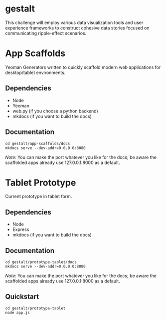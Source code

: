 # gestalt
This challenge will employ various data visualization tools and user experience frameworks to construct cohesive data stories focused on communicating ripple-effect scenarios.

# App Scaffolds
Yeoman Generators written to quickly scaffold modern web applications for desktop/tablet environments.

## Dependencies
* Node
* Yeoman
* web.py (if you choose a python backend)
* mkdocs (if you want to build the docs)

## Documentation

```
cd gestalt/app-scaffolds/docs
mkdocs serve --dev-addr=0.0.0.0:8080
```

*Note*: You can make the port whatever you like for the docs; be aware the scaffolded apps already use 127.0.0.1:8000 as a default.

# Tablet Prototype
Current prototype in tablet form.

## Dependencies
* Node
* Express
* mkdocs (if you want to build the docs)

## Documentation

```
cd gestalt/prototype-tablet/docs
mkdocs serve --dev-addr=0.0.0.0:8080
```

*Note*: You can make the port whatever you like for the docs; be aware the scaffolded apps already use 127.0.0.1:8000 as a default.

## Quickstart

```
cd gestalt/prototype-tablet
node app.js
```